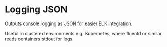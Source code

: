 # Logging JSON

Outputs console logging as JSON for easier ELK integration.

Useful in clustered environments e.g. Kubernetes, where fluentd or similar reads containers stdout for logs.

